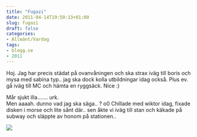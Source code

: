 ```yaml
---
title: "Fugazi"
date: 2011-04-14T19:59:13+01:00
slug: fugazi
draft: false
categories:
- Allmänt/Vardag
tags:
- blogg.se
- 2011
---
```

Hoj. Jag har precis städat på ovanvåningen och ska strax iväg till boris och mysa med sabina typ.. jag ska dock kolla utbildningar idag också. Plus ev. gå iväg till MC och hämta en ryggsäck. Nice :)  
  
Mår sjukt illa....... urk.  
Men aaaah. dunno vad jag ska säga.. ? o0 Chillade med wiktor idag, fixade disken i morse och lite sånt där.. sen åkte vi iväg till stan och käkade på subway och släppte av honom på stationen..  
  
![](/assets/images/blogg.se/subway_60837255_142941050.jpg)